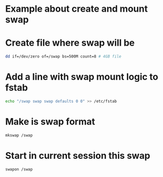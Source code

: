 # Example about create and mount swap

# Create file where swap will be

```bash
dd if=/dev/zero of=/swap bs=500M count=8 # 4GB file
```

# Add a line with swap mount logic to fstab

```bash
echo "/swap swap swap defaults 0 0" >> /etc/fstab
```

# Make is swap format

```bash
mkswap /swap
```

# Start in current session this swap

```bash
swapon /swap
```
